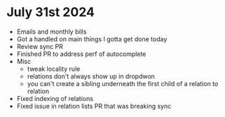 # July 31st 2024

- Emails and monthly bills
- Got a handled on main things I gotta get done today
- Review sync PR
- Finished PR to address perf of autocomplete
- Misc
  - tweak locality rule
  - relations don't always show up in dropdwon
  - you can't create a sibling underneath the first child of a relation to relation
- Fixed indexing of relations
- Fixed issue in relation lists PR that was breaking sync
